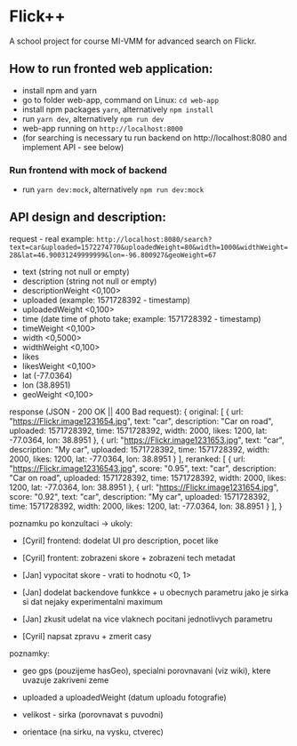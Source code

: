 # Flick++

A school project for course MI-VMM for advanced search on Flickr.


## How to run fronted web application:

 - install npm and yarn
 - go to folder web-app, command on Linux: `cd web-app`
 - install npm packages `yarn`, alternatively `npm install`
 - run `yarn dev`, alternatively `npm run dev`
 - web-app running on `http://localhost:8000`
 - (for searching is necessary tu run backend on http://localhost:8080 and implement API - see below)

### Run frontend with mock of backend
 - run `yarn dev:mock`, alternatively `npm run dev:mock`


## API design and description:

request - real example:
`http://localhost:8080/search?text=car&uploaded=1572274770&uploadedWeight=80&width=1000&widthWeight=28&lat=46.90031249999999&lon=-96.800927&geoWeight=67`
 - text (string not null or empty)
 - description (string not null or empty)
 - descriptionWeight <0,100>
 - uploaded (example: 1571728392 - timestamp)
 - uploadedWeight <0,100>
 - time (date time of photo take; example: 1571728392 - timestamp)
 - timeWeight <0,100>
 - width <0,5000>
 - widthWeight <0,100>
 - likes
 - likesWeight <0,100>
 - lat (-77.0364)
 - lon (38.8951)
 - geoWeight <0,100>

response (JSON - 200 OK || 400 Bad request):
{
    original: 
    [
        {
            url: "https://Flickr.image1231654.jpg",
            text: "car",
            description: "Car on road",
            uploaded: 1571728392,
            time: 1571728392,
            width: 2000,
            likes: 1200,
            lat: -77.0364,
            lon: 38.8951
        },
         {
            url: "https://Flickr.image1231653.jpg",
            text: "car",
            description: "My car",
            uploaded: 1571728392,
            time: 1571728392,
            width: 2000,
            likes: 1200,
            lat: -77.0364,
            lon: 38.8951
        }
    ],
    reranked: 
    [
        {
            url: "https://Flickr.image12316543.jpg",
            score: "0.95",
            text: "car",
            description: "Car on road",
            uploaded: 1571728392,
            time: 1571728392,
            width: 2000,
            likes: 1200,
            lat: -77.0364,
            lon: 38.8951
        },
         {
            url: "https://Flickr.image1231654.jpg",
            score: "0.92",
            text: "car",
            description: "My car",
            uploaded: 1571728392,
            time: 1571728392,
            width: 2000,
            likes: 1200,
            lat: -77.0364,
            lon: 38.8951
        }
    ],
}

poznamku po konzultaci -> ukoly:
- [Cyril] frontend: dodelat UI pro description, pocet like
- [Cyril] frontent: zobrazeni skore + zobrazeni tech metadat
- [Jan] vypocitat skore - vrati to hodnotu <0, 1>

- [Jan] dodelat backendove funkkce + u obecnych parametru jako je sirka si dat nejaky experimentalni maximum
- [Jan] zkusit udelat na vice vlaknech pocitani jednotlivych parametru
- [Cyril] napsat zpravu + zmerit casy


poznamky:
- geo gps (pouzijeme hasGeo), specialni porovnavani (viz wiki), ktere uvazuje zakriveni zeme
- uploaded a uploadedWeight (datum uploadu fotografie)
- velikost - sirka (porovnavat s puvodni)

- orientace (na sirku, na vysku, ctverec)
